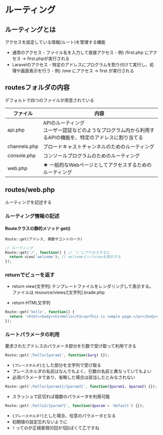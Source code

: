 # ルーティング

## ルーティングとは
アクセスを設定している情報(ルート)を管理する機能

- 通常のアクセス
\- ファイル名を入力して直接アクセス
\- 例) /first.php にアクセス -> first.phpが実行される
- Laravelのアクセス
\- 特定のアドレスにプログラムを割り付けて実行し、処理や画面表示を行う
\- 例) /one にアクセス -> first が実行される

## routesフォルダの内容
デフォルトで四つのファイルが用意されている

| ファイル       | 内容 |
|-             |- |
| api.php      | APIのルーティング<br>ユーザー認証などのようなプログラム内から利用するAPIの機能を、特定のアドレスに割り当てる
| channels.php | ブロードキャストチャンネルのためのルーティング
| console.php  | コンソールプログラムのためのルーティング
| web.php      | ★ 一般的なWebページとしてアクセスするためのルーティング

## routes/web.php
ルーティングを記述する

### ルーティング情報の記述

#### Routeクラスの静的メソッド get()
```php
Route::get(アドレス, 関数やコントローラ)
```

```php
// ルーティング
Route::get('/', function() { // '/'にアクセスすると
  return view('welcome'); // welcomeというviewを表示する
});
```

### returnでビューを返す

- return view(文字列)
テンプレートファイルをレンダリングして表示する。
ファイルは resource/views/[文字列].brade.php

- return HTML文字列
```php
Route::get('hello', function() {
  return '<html><body><h1>Hello</h1><p>This is sample page.</p></body></html>';
});
```

### ルートパラメータの利用

要求されたアドレスのパラメータ部分を引数で受け取って利用できる

```php
Route::get('/hello/{param}', function($arg) {});
```

- `{プレースホルダ}`とした部分を文字列で受け取る
- プレースホルダの名前はなんでもよく、引数の名前と異なっていてもよい
- 必須パラメータであり、省略した場合は該当したとみなされない

```php
Route::get('/hello/{param1}/{param2}', function($param1, $param2) {});
```

- スラッシュで区切れば複数のパラメータを利用可能

```php
Route::get('/hello2/{param?}', function($param = 'default') {});
```

- `{プレースホルダ?}`とした場合、任意のパラメータとなる
- 初期値の設定忘れないように
- `?` ってのが正規表現(0回か1回)ぽくて乙ですね